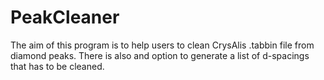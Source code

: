 # PeakCleaner

The aim of this program is to help users to clean CrysAlis .tabbin file from diamond peaks.
There is also and option to generate a list of d-spacings that has to be cleaned.
